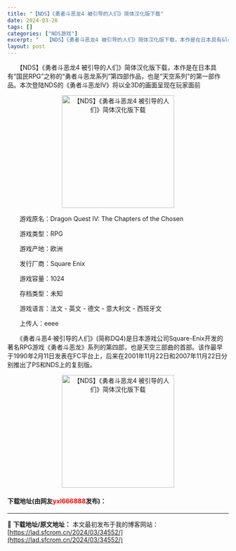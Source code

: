 ```yaml
---
title: "【NDS】《勇者斗恶龙4 被引导的人们》简体汉化版下载"
date: 2024-03-26
tags: []
categories: ["NDS游戏"]
excerpt: "　　【NDS】《勇者斗恶龙4 被引导的人们》简体汉化版下载，本作是在日本具有&ldquo;国民RPG&rdquo;之称的&ldquo;勇者斗恶龙系列&rdquo;第四部作品，也是&ldquo;天空系列&rdquo;的第一部作品。本次登陆NDS的《勇者斗恶龙IV》将以全3D的画面呈现在玩家面前 　　游&hellip;"
layout: post
---
```


 <p>　　【NDS】《勇者斗恶龙4 被引导的人们》简体汉化版下载，本作是在日本具有&ldquo;国民RPG&rdquo;之称的&ldquo;勇者斗恶龙系列&rdquo;第四部作品，也是&ldquo;天空系列&rdquo;的第一部作品。本次登陆NDS的《勇者斗恶龙IV》将以全3D的画面呈现在玩家面前</p> <p align="center"><img align="" border="0" src="https://lad.sfcrom.cn/wp-content/uploads/2024/03/20240326_66022e4a4bf84.jpg" width="256" alt="【NDS】《勇者斗恶龙4 被引导的人们》简体汉化版下载" /></p> <p>　　游戏原名：Dragon Quest IV: The Chapters of the Chosen</p> <p>　　游戏类型：RPG</p> <p>　　游戏产地：欧洲</p> <p>　　发行厂商：Square Enix</p> <p>　　游戏容量：1024</p> <p>　　存档类型：未知</p> <p>　　游戏语言：法文 - 英文 - 德文 - 意大利文 - 西班牙文</p> <p>　　上传人：eeee</p> <p>　　《勇者斗恶4&middot;被引导的人们》(简称DQ4)是日本游戏公司Square-Enix开发的著名RPG游戏《勇者斗恶龙》系列的第四部，也是天空三部曲的首部。该作最早于1990年2月11日发表在FC平台上，后来在2001年11月22日和2007年11月22日分别推出了PS和NDS上的复刻版。</p> <p align="center"><img align="" border="0" src="https://lad.sfcrom.cn/wp-content/uploads/2024/03/20240326_66022e4aa3116.jpg" width="256" alt="【NDS】《勇者斗恶龙4 被引导的人们》简体汉化版下载" /></p> <p><h4>下载地址(由网友<font color="red">yxl666888</font>发布)：</h4></p> 

---
📖 **下载地址/原文地址：** 本文最初发布于我的博客网站：[https://lad.sfcrom.cn/2024/03/34552/](https://lad.sfcrom.cn/2024/03/34552/)
